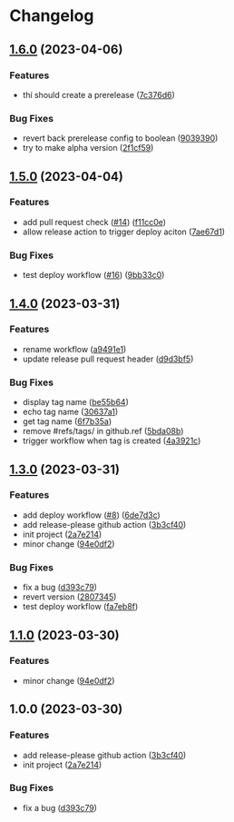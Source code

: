# Changelog

## [1.6.0](https://github.com/lamhq/release-demo/compare/v1.5.0...v1.6.0) (2023-04-06)


### Features

* thí should create a prerelease ([7c376d6](https://github.com/lamhq/release-demo/commit/7c376d6d0b1e911633735ad10a673cc0bef6cc5b))


### Bug Fixes

* revert back prerelease config to boolean ([9039390](https://github.com/lamhq/release-demo/commit/90393909d85b791fca67015303924a02e94ddaf5))
* try to make alpha version ([2f1cf59](https://github.com/lamhq/release-demo/commit/2f1cf59928a2d4eed2bb3ead8bf6b0f6c69cfff6))

## [1.5.0](https://github.com/lamhq/release-demo/compare/v1.4.0...v1.5.0) (2023-04-04)


### Features

* add pull request check ([#14](https://github.com/lamhq/release-demo/issues/14)) ([f11cc0e](https://github.com/lamhq/release-demo/commit/f11cc0ea8eb0598edf2c0cbba8d72037e78bd317))
* allow release action to trigger deploy aciton ([7ae67d1](https://github.com/lamhq/release-demo/commit/7ae67d156b974a673f1b21593a83c1c0455cde3c))


### Bug Fixes

* test deploy workflow ([#16](https://github.com/lamhq/release-demo/issues/16)) ([9bb33c0](https://github.com/lamhq/release-demo/commit/9bb33c0e6c28c017be5bda9c96af298e891260ab))

## [1.4.0](https://github.com/lamhq/release-demo/compare/v1.3.0...v1.4.0) (2023-03-31)


### Features

* rename workflow ([a9491e1](https://github.com/lamhq/release-demo/commit/a9491e1a21a0b8c52662156aaf8ad36a0e448a20))
* update release pull request header ([d9d3bf5](https://github.com/lamhq/release-demo/commit/d9d3bf5e708921ab2430ab01367fed4549b472a9))


### Bug Fixes

* display tag name ([be55b64](https://github.com/lamhq/release-demo/commit/be55b644a19a3eafb6239663131a8fbae8d7b06d))
* echo tag name ([30637a1](https://github.com/lamhq/release-demo/commit/30637a1a12da1fea46c25bee37c1c8effca17a8d))
* get tag name ([6f7b35a](https://github.com/lamhq/release-demo/commit/6f7b35a29d89090efb740b5e5131e512631f8e76))
* remove #refs/tags/ in github.ref ([5bda08b](https://github.com/lamhq/release-demo/commit/5bda08bc5fc9352fc6573fa7ccf4ee811cb57743))
* trigger workflow when tag is created ([4a3921c](https://github.com/lamhq/release-demo/commit/4a3921c67e15d777cf5b2e91a38c17edec986e0f))

## [1.3.0](https://github.com/lamhq/release-demo/compare/v1.2.0...v1.3.0) (2023-03-31)


### Features

* add deploy workflow ([#8](https://github.com/lamhq/release-demo/issues/8)) ([6de7d3c](https://github.com/lamhq/release-demo/commit/6de7d3cf4c8e44304fc2b64ec50784ed0de27463))
* add release-please github action ([3b3cf40](https://github.com/lamhq/release-demo/commit/3b3cf401c112b96a1ccb00d66f0f491b59f31b78))
* init project ([2a7e214](https://github.com/lamhq/release-demo/commit/2a7e214dedff2306bcbe987684311b7f0b040e78))
* minor change ([94e0df2](https://github.com/lamhq/release-demo/commit/94e0df2a937497da0cc1fc56eb2129a001c32e8f))


### Bug Fixes

* fix a bug ([d393c79](https://github.com/lamhq/release-demo/commit/d393c798d643809904b21e8ac2db789d83f2fd8f))
* revert version ([2807345](https://github.com/lamhq/release-demo/commit/280734528e58f75b5c3ac53218511f625525d5cd))
* test deploy workflow ([fa7eb8f](https://github.com/lamhq/release-demo/commit/fa7eb8f4a38196f1d173d6ec22d426a5692ffd6e))

## [1.1.0](https://github.com/lamhq/release-demo/compare/v1.0.0...v1.1.0) (2023-03-30)


### Features

* minor change ([94e0df2](https://github.com/lamhq/release-demo/commit/94e0df2a937497da0cc1fc56eb2129a001c32e8f))

## 1.0.0 (2023-03-30)


### Features

* add release-please github action ([3b3cf40](https://github.com/lamhq/release-demo/commit/3b3cf401c112b96a1ccb00d66f0f491b59f31b78))
* init project ([2a7e214](https://github.com/lamhq/release-demo/commit/2a7e214dedff2306bcbe987684311b7f0b040e78))


### Bug Fixes

* fix a bug ([d393c79](https://github.com/lamhq/release-demo/commit/d393c798d643809904b21e8ac2db789d83f2fd8f))
